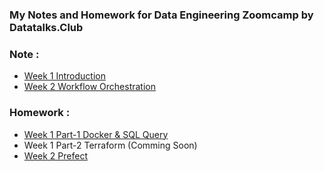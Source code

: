 ### My Notes and Homework for Data Engineering Zoomcamp by Datatalks.Club

### Note : 
- [Week 1 Introduction](https://github.com/thisiswildanw/de_zoomcamp/tree/master/Week_1_Introduction)
- [Week 2 Workflow Orchestration](https://github.com/thisiswildanw/de_zoomcamp/tree/master/Week_2_Workflow_Orchestration)

### Homework :
- [Week 1 Part-1 Docker & SQL Query](https://github.com/thisiswildanw/de_zoomcamp/tree/master/Week_1_Introduction#homework-part-1)
- Week 1 Part-2 Terraform (Comming Soon)
- [Week 2 Prefect](https://github.com/thisiswildanw/de_zoomcamp/tree/master/Week_2_Workflow_Orchestration##week-2-homework)